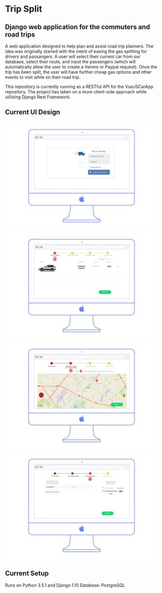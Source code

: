 # Trip Split 
## Django web application for the commuters and road trips 

A web application designed to help plan and assist road trip planners. The idea was originally started with the intent of easing the gas splitting for drivers and passangers. A user will select their current car from our database, select their route, and input the passengers (which will automatically allow the user to create a Venmo or Paypal request). Once the trip has been split, the user will have further cheap gas options and other events to visit while on their road trip. 

This repository is currently running as a RESTful API for the VueJSCarApp repository. The project has taken on a more client-side approach while utilizing Django Rest Framework. 

## Current UI Design 
![](/static/ui/slide0.png)
![](/static/ui/Slide1.png)
![](/static/ui/slide2.png)
![](/static/ui/slide3.png)

## Current Setup

Runs on Python 3.5.1 and Django 1.10
Database: PostgreSQL

